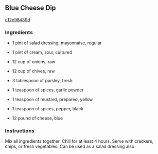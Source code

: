 ## Blue Cheese Dip

[c12e98439d](http://www.food.com/recipe/blue-cheese-dip-3684)

### Ingredients

 - 1 pint of salad dressing, mayonnaise, regular

 - 1 pint of cream, sour, cultured

 - 12 cup of onions, raw

 - 12 cup of chives, raw

 - 3 tablespoon of parsley, fresh

 - 1 teaspoon of spices, garlic powder

 - 1 teaspoon of mustard, prepared, yellow

 - 1 teaspoon of spices, pepper, black

 - 12 pound of cheese, blue

### Instructions

Mix all ingredients together. Chill for at least 4 hours. Serve with crackers, chips, or fresh vegetables. Can be used as a salad dressing also.